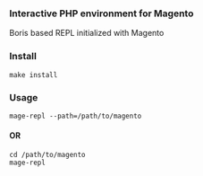 ### Interactive PHP environment for Magento

Boris based REPL initialized with Magento

### Install

    make install

### Usage

    mage-repl --path=/path/to/magento

#### OR

    cd /path/to/magento
    mage-repl
